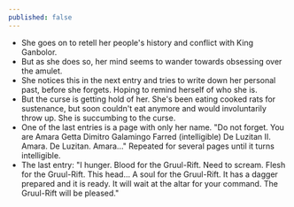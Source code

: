 ```yaml
---
published: false
---
```


- She goes on to retell her people's history and conflict with King Ganbolor.
- But as she does so, her mind seems to wander towards obsessing over the amulet.
- She notices this in the next entry and tries to write down her personal past, before she forgets. Hoping to remind herself of who she is.
- But the curse is getting hold of her. She's been eating cooked rats for sustenance, but soon couldn't eat anymore and would involuntarily throw up. She is succumbing to the curse.
- One of the last entries is a page with only her name. "Do not forget. You are Amara Getta Dimitro Galamingo Farred (intelligible) De Luzitan II. Amara. De Luzitan. Amara..." Repeated for several pages until it turns intelligible.
- The last entry: "I hunger. Blood for the Gruul-Rift. Need to scream. Flesh for the Gruul-Rift. This head... A soul for the Gruul-Rift. It has a dagger prepared and it is ready. It will wait at the altar for your command. The Gruul-Rift will be pleased."
